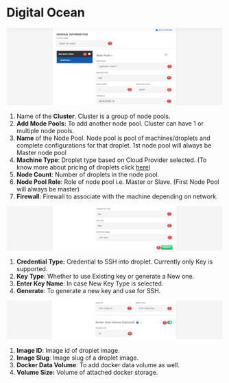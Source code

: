 # Digital Ocean

![1](imgs/1.jpg)

1. Name of the **Cluster**. Cluster is a group of node pools. 
2. **Add Mode Pools:** To add another node pool. Cluster can have 1 or multiple node pools.
3. **Name** of the Node Pool.
   Node pool is pool of machines/droplets and complete configurations for that droplet. 1st node pool will always be Master node pool
4. **Machine Type**: Droplet type based on Cloud Provider selected. (To know more about pricing of droplets click [here](https://www.digitalocean.com/pricing/#Compute))
5. **Node Count**: Number of droplets in the node pool.
6. **Node Pool Role**: Role of node pool i.e. Master or Slave. (First Node Pool will always be master)
7. **Firewall**: Firewall to associate with the machine depending on network.

![2](imgs/2.jpg)

1. **Credential Type:** Credential to SSH into droplet. Currently only Key is supported. 
2. **Key Type**: Whether to use Existing key or generate a New one.
3. **Enter Key Name**: In case New Key Type is selected.
4. **Generate**: To generate a new key and use for SSH.

![3](imgs/3.jpg)

1. **Image ID**: Image id of droplet image. 
2. **Image Slug**: Image slug of a droplet image.
3. **Docker Data Volume**: To add docker data volume as well.
4. **Volume Size:** Volume of attached docker storage.